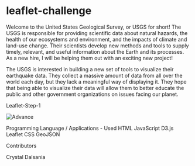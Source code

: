 # leaflet-challenge

Welcome to the United States Geological Survey, or USGS for short! The USGS is responsible for providing scientific data about natural hazards, the health of our ecosystems and environment, and the impacts of climate and land-use change. Their scientists develop new methods and tools to supply timely, relevant, and useful information about the Earth and its processes. As a new hire, I will be helping them out with an exciting new project!

The USGS is interested in building a new set of tools to visualize their earthquake data. They collect a massive amount of data from all over the world each day, but they lack a meaningful way of displaying it. They hope that being able to visualize their data will allow them to better educate the public and other government organizations on issues facing our planet.

Leaflet-Step-1

![Advance](../Images/Leaflet-Step-1)


Programming Language / Applications - Used
HTML
JavaScript
D3.js
Leaflet
CSS
GeoJSON

Contributors

Crystal Dalsania